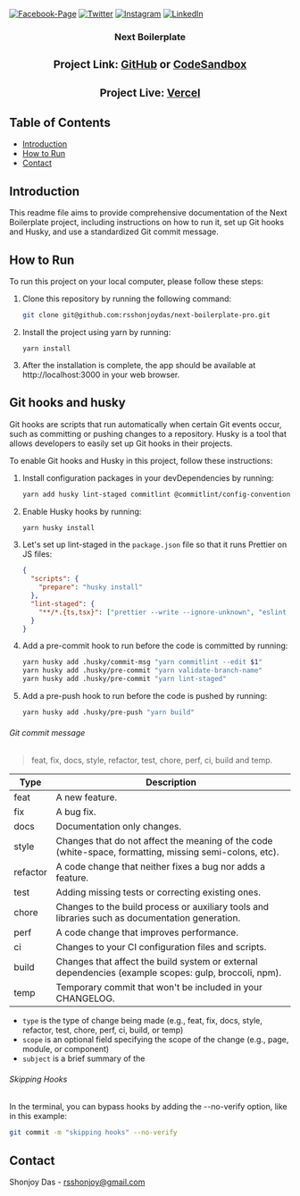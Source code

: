 [![Facebook-Page][facebook-shield]][facebook-url]
[![Twitter][twitter-shield]][twitter-url]
[![Instagram][instagram-shield]][instagram-url]
[![LinkedIn][linkedin-shield]][linkedin-url]

<p align="center">
  <h3 align="center">Next Boilerplate
  <div align="center"><h3>Project Link: <a href="https://github.com/rsshonjoydas/next-boilerplate-pro">GitHub</a> or <a href="https://codesandbox.io/s/github/rsshonjoydas/next-boilerplate-pro/tree/main">CodeSandbox</a></h3></div>
  <div align="center"><h3>Project Live: <a href="https://next-boilerplate-pro.vercel.app/">Vercel</a></h3></div>

<!-- TABLE OF CONTENTS -->

## Table of Contents

- [Introduction](#introduction)
- [How to Run](#how-to-run)
- [Contact](#contact)

<!-- HOW TO RUN -->

## Introduction

This readme file aims to provide comprehensive documentation of the Next Boilerplate project, including instructions on how to run it, set up Git hooks and Husky, and use a standardized Git commit message.

## How to Run

To run this project on your local computer, please follow these steps:

1. Clone this repository by running the following command:

   ```sh
   git clone git@github.com:rsshonjoydas/next-boilerplate-pro.git
   ```

2. Install the project using yarn by running:

   ```
   yarn install
   ```

3. After the installation is complete, the app should be available at http://localhost:3000 in your web browser.

## Git hooks and husky

Git hooks are scripts that run automatically when certain Git events occur, such as committing or pushing changes to a repository. Husky is a tool that allows developers to easily set up Git hooks in their projects.

To enable Git hooks and Husky in this project, follow these instructions:

1. Install configuration packages in your devDependencies by running:

   ```sh
   yarn add husky lint-staged commitlint @commitlint/config-conventional --dev
   ```

2. Enable Husky hooks by running:

   ```sh
   yarn husky install
   ```

3. Let's set up lint-staged in the `package.json` file so that it runs Prettier on JS files:

   ```json
   {
     "scripts": {
       "prepare": "husky install"
     },
     "lint-staged": {
       "**/*.{ts,tsx}": ["prettier --write --ignore-unknown", "eslint --fix"]
     }
   }
   ```

4. Add a pre-commit hook to run before the code is committed by running:

   ```sh
   yarn husky add .husky/commit-msg "yarn commitlint --edit $1"
   yarn husky add .husky/pre-commit "yarn validate-branch-name"
   yarn husky add .husky/pre-commit "yarn lint-staged"
   ```

5. Add a pre-push hook to run before the code is pushed by running:

   ```sh
   yarn husky add .husky/pre-push "yarn build"
   ```

###### Git commit message

> feat, fix, docs, style, refactor, test, chore, perf, ci, build and temp.

| Type     | Description                                                                                             |
| -------- | ------------------------------------------------------------------------------------------------------- |
| feat     | A new feature.                                                                                          |
| fix      | A bug fix.                                                                                              |
| docs     | Documentation only changes.                                                                             |
| style    | Changes that do not affect the meaning of the code (white-space, formatting, missing semi-colons, etc). |
| refactor | A code change that neither fixes a bug nor adds a feature.                                              |
| test     | Adding missing tests or correcting existing ones.                                                       |
| chore    | Changes to the build process or auxiliary tools and libraries such as documentation generation.         |
| perf     | A code change that improves performance.                                                                |
| ci       | Changes to your CI configuration files and scripts.                                                     |
| build    | Changes that affect the build system or external dependencies (example scopes: gulp, broccoli, npm).    |
| temp     | Temporary commit that won't be included in your CHANGELOG.                                              |

- `type` is the type of change being made (e.g., feat, fix, docs, style, refactor, test, chore, perf, ci, build, or temp)
- `scope` is an optional field specifying the scope of the change (e.g., page, module, or component)
- `subject` is a brief summary of the

###### Skipping Hooks

In the terminal, you can bypass hooks by adding the --no-verify option, like in this example:

```sh
git commit -m "skipping hooks" --no-verify
```

  <!-- CONTACT -->

## Contact

Shonjoy Das - [rsshonjoy@gmail.com](mailto:rsshonjoy@gmail.com)

<!-- MARKDOWN LINKS & IMAGES -->

[facebook-shield]: https://img.shields.io/badge/-Facebook-black.svg?style=flat-square&logo=facebook&color=555&logoColor
[facebook-url]: https://facebook.com/rsshonjoydas
[twitter-shield]: https://img.shields.io/badge/-Facebook-black.svg?style=flat-square&logo=twitter&color=555&logoColor
[twitter-url]: https://twitter.com/rsshonjoydas
[instagram-shield]: https://img.shields.io/badge/-Instagram-black.svg?style=flat-square&logo=instagram&color=555&logoColor
[instagram-url]: https://instagram.com/rsshonjoydas
[linkedin-shield]: https://img.shields.io/badge/-LinkedIn-black.svg?style=flat-square&logo=linkedin&colorB
[linkedin-url]: https://linkedin.com/in/rsshonjoydas
